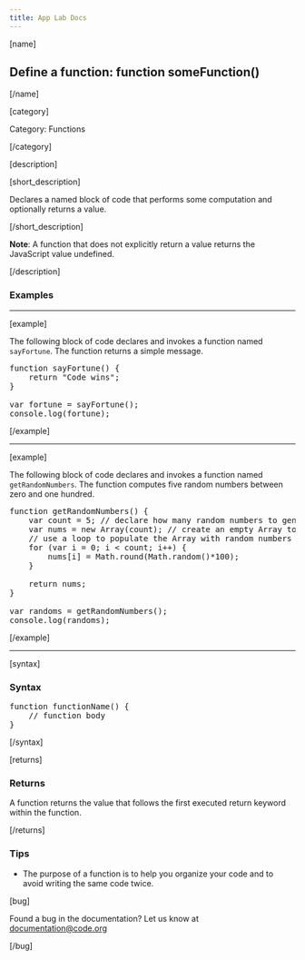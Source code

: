 ```yaml
---
title: App Lab Docs
---
```


[name]

## Define a function: function someFunction()

[/name]


[category]

Category: Functions

[/category]

[description]

[short_description]

Declares a named block of code that performs some computation and optionally returns a value.

[/short_description]

**Note**: A function that does not explicitly return a value returns the JavaScript value undefined.

[/description]

### Examples
____________________________________________________

[example]

The following block of code declares and invokes a function named `sayFortune`. The function returns a simple message.

<pre>
function sayFortune() {
    return "Code wins";
}

var fortune = sayFortune();
console.log(fortune);
</pre>

[/example]

____________________________________________________

[example]

The following block of code declares and invokes a function named `getRandomNumbers`. The function computes five random numbers between zero and one hundred.

<pre>
function getRandomNumbers() {
    var count = 5; // declare how many random numbers to generate
    var nums = new Array(count); // create an empty Array to store the random numbers
    // use a loop to populate the Array with random numbers
    for (var i = 0; i < count; i++) {
        nums[i] = Math.round(Math.random()*100);
    }

    return nums;
}

var randoms = getRandomNumbers();
console.log(randoms);
</pre>

[/example]

____________________________________________________

[syntax]

### Syntax
<pre>
function functionName() {
    // function body
}
</pre>

[/syntax]

[returns]

### Returns
A function returns the value that follows the first executed return keyword within the function.

[/returns]

### Tips
- The purpose of a function is to help you organize your code and to avoid writing the same code twice.

[bug]

Found a bug in the documentation? Let us know at documentation@code.org

[/bug]
